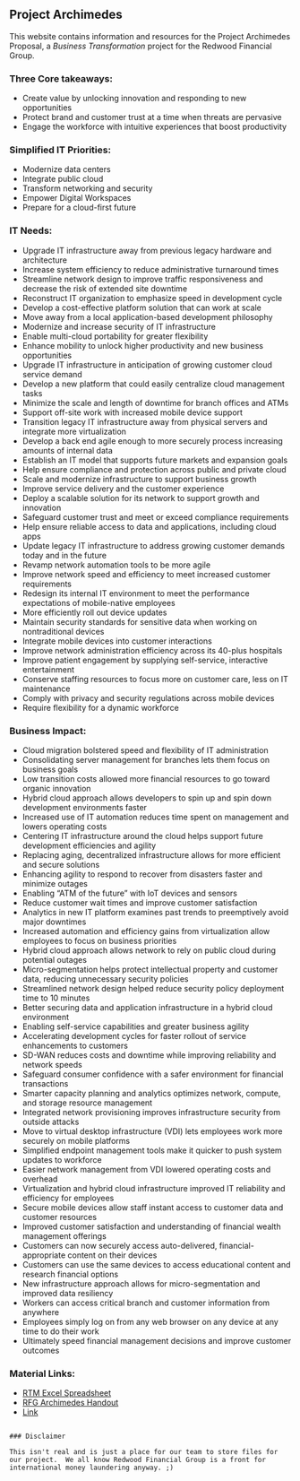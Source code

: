 ## Project Archimedes
This website contains information and resources for the Project Archimedes Proposal, a _Business Transformation_ project for the Redwood Financial Group.

### Three Core takeaways:
- Create value by unlocking innovation and responding to new opportunities
- Protect brand and customer trust at a time when threats are pervasive
- Engage the workforce with intuitive experiences that boost productivity

### Simplified IT Priorities:
- Modernize data centers
- Integrate public cloud
- Transform networking and security
- Empower Digital Workspaces
- Prepare for a cloud-first future
 
### IT Needs:
- Upgrade IT infrastructure away from previous legacy hardware and architecture
- Increase system efficiency to reduce administrative turnaround times
- Streamline network design to improve traffic responsiveness and decrease the risk of extended site downtime
- Reconstruct IT organization to emphasize speed in development cycle
- Develop a cost-effective platform solution that can work at scale
- Move away from a local application-based development philosophy
- Modernize and increase security of IT infrastructure
- Enable multi-cloud portability for greater flexibility
- Enhance mobility to unlock higher productivity and new business opportunities
- Upgrade IT infrastructure in anticipation of growing customer cloud service demand
- Develop a new platform that could easily centralize cloud management tasks
- Minimize the scale and length of downtime for branch offices and ATMs
- Support off-site work with increased mobile device support
- Transition legacy IT infrastructure away from physical servers and integrate more virtualization
- Develop a back end agile enough to more securely process increasing amounts of internal data
- Establish an IT model that supports future markets and expansion goals
- Help ensure compliance and protection across public and private cloud
- Scale and modernize infrastructure to support business growth
- Improve service delivery and the customer experience
- Deploy a scalable solution for its network to support growth and innovation
- Safeguard customer trust and meet or exceed compliance requirements
- Help ensure reliable access to data and applications, including cloud apps
- Update legacy IT infrastructure to address growing customer demands today and in the future
- Revamp network automation tools to be more agile
- Improve network speed and efficiency to meet increased customer requirements
- Redesign its internal IT environment to meet the performance expectations of mobile-native employees
- More efficiently roll out device updates
- Maintain security standards for sensitive data when working on nontraditional devices
- Integrate mobile devices into customer interactions
- Improve network administration efficiency across its 40-plus hospitals
- Improve patient engagement by supplying self-service, interactive entertainment
- Conserve staffing resources to focus more on customer care, less on IT maintenance
- Comply with privacy and security regulations across mobile devices
- Require flexibility for a dynamic workforce
 
### Business Impact:
- Cloud migration bolstered speed and flexibility of IT administration
- Consolidating server management for branches lets them focus on business goals
- Low transition costs allowed more financial resources to go toward organic innovation
- Hybrid cloud approach allows developers to spin up and spin down development environments faster
- Increased use of IT automation reduces time spent on management and lowers operating costs
- Centering IT infrastructure around the cloud helps support future development efficiencies and agility
- Replacing aging, decentralized infrastructure allows for more efficient and secure solutions
- Enhancing agility to respond to recover from disasters faster and minimize outages
- Enabling “ATM of the future” with IoT devices and sensors
- Reduce customer wait times and improve customer satisfaction
- Analytics in new IT platform examines past trends to preemptively avoid major downtimes
- Increased automation and efficiency gains from virtualization allow employees to focus on business priorities
- Hybrid cloud approach allows network to rely on public cloud during potential outages
- Micro-segmentation helps protect intellectual property and customer data, reducing unnecessary security policies
- Streamlined network design helped reduce security policy deployment time to 10 minutes
- Better securing data and application infrastructure in a hybrid cloud environment
- Enabling self-service capabilities and greater business agility
- Accelerating development cycles for faster rollout of service enhancements to customers
- SD-WAN reduces costs and downtime while improving reliability and network speeds
- Safeguard consumer confidence with a safer environment for financial transactions
- Smarter capacity planning and analytics optimizes network, compute, and storage resource management
- Integrated network provisioning improves infrastructure security from outside attacks
- Move to virtual desktop infrastructure (VDI) lets employees work more securely on mobile platforms
- Simplified endpoint management tools make it quicker to push system updates to workforce
- Easier network management from VDI lowered operating costs and overhead
- Virtualization and hybrid cloud infrastructure improved IT reliability and efficiency for employees
- Secure mobile devices allow staff instant access to customer data and customer resources
- Improved customer satisfaction and understanding of financial wealth management offerings
- Customers can now securely access auto-delivered, financial-appropriate content on their devices
- Customers can use the same devices to access educational content and research financial options
- New infrastructure approach allows for micro-segmentation and improved data resiliency
- Workers can access critical branch and customer information from anywhere
- Employees simply log on from any web browser on any device at any time to do their work
- Ultimately speed financial management decisions and improve customer outcomes

### Material Links: 
- [RTM Excel Spreadsheet](RFG_RTM_Team3.xlsx)
- [RFG Archimedes Handout](RFG_Notes_TimeLine.docx)
- [Link](url)

```

### Disclaimer

This isn't real and is just a place for our team to store files for our project.  We all know Redwood Financial Group is a front for international money laundering anyway. ;)
